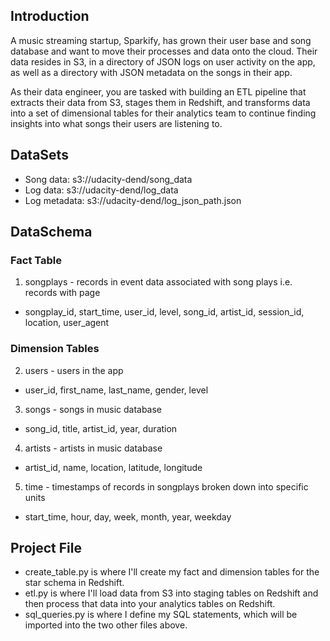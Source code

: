 

## Introduction
A music streaming startup, Sparkify, has grown their user base and song database and want to move their processes and data onto the cloud. Their data resides in S3, in a directory of JSON logs on user activity on the app, as well as a directory with JSON metadata on the songs in their app.

As their data engineer, you are tasked with building an ETL pipeline that extracts their data from S3, stages them in Redshift, and transforms data into a set of dimensional tables for their analytics team to continue finding insights into what songs their users are listening to.


## DataSets
- Song data: s3://udacity-dend/song_data 
- Log data: s3://udacity-dend/log_data
- Log metadata: s3://udacity-dend/log_json_path.json

## DataSchema
### Fact Table
1. songplays - records in event data associated with song plays i.e. records with page
- songplay_id, start_time, user_id, level, song_id, artist_id, session_id, location, user_agent

### Dimension Tables
2. users - users in the app
- user_id, first_name, last_name, gender, level
3. songs - songs in music database
- song_id, title, artist_id, year, duration
4. artists - artists in music database
- artist_id, name, location, latitude, longitude
5. time - timestamps of records in songplays broken down into specific units
- start_time, hour, day, week, month, year, weekday

## Project File
- create_table.py is where I'll create my fact and dimension tables for the star schema in Redshift.
- etl.py is where I'll load data from S3 into staging tables on Redshift and then process that data into your analytics tables on Redshift.
- sql_queries.py is where I define my SQL statements, which will be imported into the two other files above.


